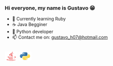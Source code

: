 ### Hi everyone, my name is Gustavo 😁

- 💎 Currently learning Ruby
- ☕ Java Begginer
- 🐍 Python developer
- 📫 Contact me on: gustavo_h07@hotmail.com

<div style="display: inline_block">
  <br>
  <img align="center" alt="Rafa-Java" height="30" width="40" src="https://raw.githubusercontent.com/devicons/devicon/master/icons/java/java-plain.svg">
  <img align="center" alt="Rafa-Python" height="30" width="40" src="https://raw.githubusercontent.com/devicons/devicon/master/icons/python/python-original.svg">
</div>
